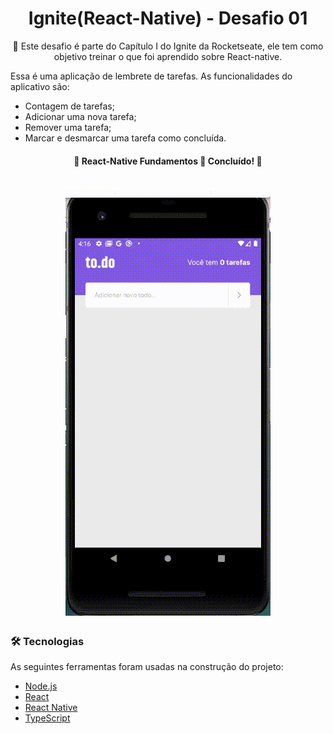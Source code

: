 <h1 align="center">Ignite(React-Native) - Desafio 01</h1>


<p align="center">🚀 Este desafio é parte do Capítulo I do Ignite da Rocketseate, ele tem como objetivo treinar o que foi aprendido sobre React-native. </p>

<p>Essa é uma aplicação de lembrete de tarefas. As funcionalidades do aplicativo são: </p>

<ul>
    <li>Contagem de tarefas;</li>
    <li>Adicionar uma nova tarefa;</li>
    <li>Remover uma tarefa;</li>
    <li>Marcar e desmarcar uma tarefa como concluída.</li>
</ul>

<h4 align="center"> 
	🚧  React-Native Fundamentos 🚀 Concluído!  🚧
</h4>

<h1 align="center">
  <img alt="IgniteReactNative" title="#Ignite" src="./assets/toDo.gif" />
</h1>

### 🛠 Tecnologias

As seguintes ferramentas foram usadas na construção do projeto:

- [Node.js](https://nodejs.org/en/)
- [React](https://pt-br.reactjs.org/)
- [React Native](https://reactnative.dev/)
- [TypeScript](https://www.typescriptlang.org/)
